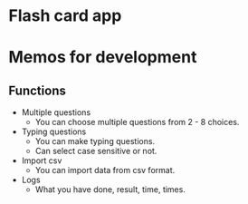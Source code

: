 # Flash card app

# Memos for development

## Functions
* Multiple questions
    * You can choose multiple questions from 2 - 8 choices.
* Typing questions
    * You can make typing questions.
    * Can select case sensitive or not.
* Import csv
    * You can import data from csv format.
* Logs
    * What you have done, result, time, times.
